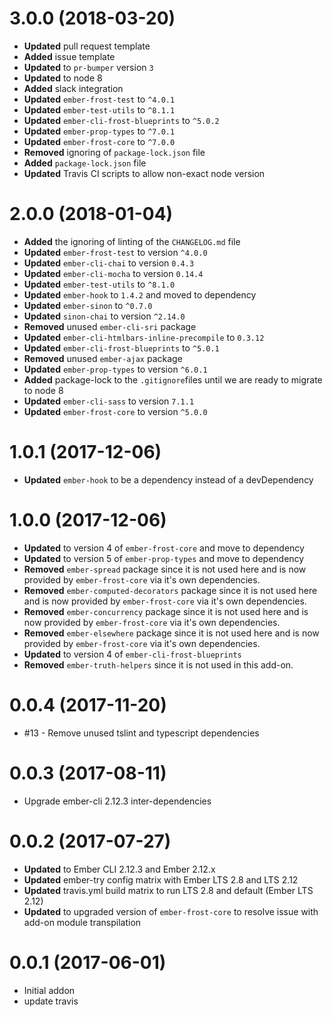 # 3.0.0 (2018-03-20)
* **Updated** pull request template
* **Added** issue template
* **Updated** to `pr-bumper` version `3`
* **Updated** to node 8
* **Added** slack integration
* **Updated** `ember-frost-test` to `^4.0.1`
* **Updated** `ember-test-utils` to `^8.1.1`
* **Updated** `ember-cli-frost-blueprints` to `^5.0.2`
* **Updated** `ember-prop-types` to `^7.0.1`
* **Updated** `ember-frost-core` to `^7.0.0`
* **Removed** ignoring of `package-lock.json` file
* **Added** `package-lock.json` file
* **Updated** Travis CI scripts to allow non-exact node version

# 2.0.0 (2018-01-04)
* **Added** the ignoring of linting of the `CHANGELOG.md` file
* **Updated** `ember-frost-test` to version `^4.0.0`
* **Updated** `ember-cli-chai` to version `0.4.3`
* **Updated** `ember-cli-mocha` to version `0.14.4`
* **Updated** `ember-test-utils` to `^8.1.0`
* **Updated** `ember-hook` to `1.4.2` and moved to dependency
* **Updated** `ember-sinon` to `^0.7.0`
* **Updated** `sinon-chai` to version `^2.14.0`
* **Removed** unused `ember-cli-sri` package
* **Updated** `ember-cli-htmlbars-inline-precompile` to `0.3.12`
* **Updated** `ember-cli-frost-blueprints` to `^5.0.1`
* **Removed** unused `ember-ajax` package
* **Updated** `ember-prop-types` to version `^6.0.1`
* **Added** package-lock to the `.gitignore`files until we are ready to migrate to node 8
* **Updated** `ember-cli-sass` to version `7.1.1`
* **Updated** `ember-frost-core` to version `^5.0.0`


# 1.0.1 (2017-12-06)
* **Updated** `ember-hook` to be a dependency instead of a devDependency

# 1.0.0 (2017-12-06)
* **Updated** to version 4 of `ember-frost-core` and move to dependency
* **Updated** to version 5 of `ember-prop-types` and move to dependency
* **Removed** `ember-spread` package since it is not used here and is now provided by `ember-frost-core` via it's own dependencies.
* **Removed** `ember-computed-decorators` package since it is not used here and is now provided by `ember-frost-core` via it's own dependencies.
* **Removed** `ember-concurrency` package since it is not used here and is now provided by `ember-frost-core` via it's own dependencies.
* **Removed** `ember-elsewhere` package since it is not used here and is now provided by `ember-frost-core` via it's own dependencies.
* **Updated** to version 4 of `ember-cli-frost-blueprints`
* **Removed** `ember-truth-helpers` since it is not used in this add-on.

# 0.0.4 (2017-11-20)

* #13 - Remove unused tslint and typescript dependencies

# 0.0.3 (2017-08-11)

* Upgrade ember-cli 2.12.3 inter-dependencies

# 0.0.2 (2017-07-27)
* **Updated** to Ember CLI 2.12.3 and Ember 2.12.x
* **Updated** ember-try config matrix with Ember LTS 2.8 and LTS 2.12
* **Updated** travis.yml build matrix to run LTS 2.8 and default (Ember LTS 2.12)
* **Updated** to upgraded version of `ember-frost-core` to resolve issue with add-on module transpilation

# 0.0.1 (2017-06-01)

* Initial addon
* update travis

